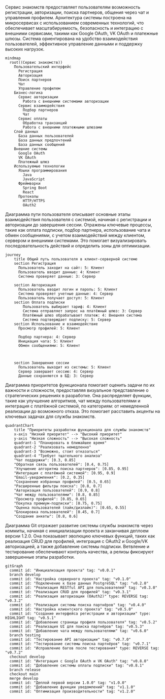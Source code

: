 Сервис знакомств предоставляет пользователям возможность регистрации, авторизации, поиска партнеров, общения через чат и управления профилем. Архитектура системы построена на микросервисах с использованием современных технологий, что обеспечивает масштабируемость, безопасность и интеграцию с внешними сервисами, такими как Google OAuth, VK OAuth и платежные шлюзы. Система ориентирована на удобство взаимодействия пользователей, эффективное управление данными и поддержку высоких нагрузок.
```mermaid
mindmap
  root((Сервис знакомств))
    Пользовательский интерфейс
      Регистрация
      Авторизация
      Поиск партнеров
      Чат
      Управление профилем
    Бизнес-логика
      Сервис авторизации
        Работа с внешними системами авторизации
      Сервис взаимодействия
        Подбор партнеров
        Чат
      Сервис оплаты
        Обработка транзакций
        Работа с внешними платежными шлюзами
    Слой данных
      База данных пользователей
      База данных предпочтений
      База данных сообщений
    Внешние системы
      Google OAuth
      VK OAuth
      Платежный шлюз
    Используемые технологии
      Языки программирования
        Java
        JavaScript
      Фреймворки
        Spring Boot
        React
      Протоколы
        HTTP/HTTPS
        OAuth2
```
Диаграмма пути пользователя описывает основные этапы взаимодействия пользователя с системой, начиная с регистрации и авторизации до завершения сессии. Отражены ключевые процессы, такие как оплата подписки, подбор партнера, использование чата и обмен сообщениями, с учетом взаимодействий между клиентом, сервером и внешними системами. Это помогает визуализировать последовательность действий и определить зоны для оптимизации.

```mermaid
journey
    title Общий путь пользователя в клиент-серверной системе
    section Регистрация
      Пользователь заходит на сайт: 5: Клиент
      Пользователь вводит данные: 4: Клиент
      Система проверяет данные: 3: Сервер

    section Авторизация
      Пользователь вводит логин и пароль: 5: Клиент
      Система проверяет учетные данные: 4: Сервер
      Пользователь получает доступ: 5: Клиент
    section Оплата подписки
        Пользователь выбирает тариф: 4: Клиент
        Система отправляет запрос на платёжный шлюз: 3: Сервер
        Платёжный шлюз обрабатывает платеж: 4: Внешняя система
        Система подтверждает подписку: 5: Сервер
    section Использование и взаимодействие
      Просмотр профилей: 5: Клиент
      
      Подбор партнера: 4: Сервер
      Инициация чата: 5: Клиент
      Обмен сообщениями: 5: Клиент

    

    section Завершение сессии
      Пользователь выходит из системы: 5: Клиент
      Сервер завершает сессию: 4: Сервер
      Данные сохраняются в БД: 3: Сервер
```
Диаграмма приоритетов функционала помогает оценить задачи по их важности и сложности, предоставляя визуальное представление о стратегических решениях в разработке. Она распределяет функции, такие как улучшение алгоритмов, чат между пользователями и интеграция с платёжной системой, по категориям: от немедленной реализации до возможного отказа. Это помогает расставить акценты на ключевых задачах для службы знакомств.


```mermaid
quadrantChart
    title "Приоритеты разработки функционала для службы знакомств"
    x-axis "Низкий приоритет" --> "Высокий приоритет"
    y-axis "Низкая сложность" --> "Высокая сложность"
    quadrant-1 "Планировать в ближайшее время"
    quadrant-2 "Реализовать немедленно"
    quadrant-3 "Возможно, стоит отказаться"
    quadrant-4 "Требует тщательного анализа"
    "Чат поддержки": [0.3, 0.85]
    "Обратная связь пользователей": [0.4, 0.75]
    "Улучшение алгоритма поиска партнеров": [0.85, 0.95]
    "Интеграция с платёжной системой": [0.95, 0.9]
    "Email-уведомления": [0.2, 0.35]
    "Сохранение избранных профилей": [0.5, 0.65]
    "Расширенные фильтры поиска": [0.8, 0.7]
    "Авторизация пользователей": [0.9, 0.8]
    "Чат между пользователями": [0.8, 0.85]
    "Просмотр профилей": [0.85, 0.65]
    "Покупка премиум-подписки": [0.75, 0.75]
    "Оценка пользователей (лайк/дизлайк)": [0.65, 0.55]
    "Блокировка пользователей": [0.45, 0.7]
    "Создание анкеты": [0.8, 0.6]
```

Диаграмма Git отражает развитие системы службы знакомств через коммиты, начиная с инициализации проекта и заканчивая деплоем версии 1.2.0. Она показывает эволюцию ключевых функций, таких как реализация CRUD для профилей, интеграция с OAuth2 и Google/VK авторизацией, а также добавление системы подписки. Ветвление и тестирование обеспечивают контроль качества, а релизы фиксируют завершенные этапы разработки.

```mermaid
gitGraph
  commit id: "Инициализация проекта" tag: "v0.0.1"
  branch develop
  commit id: "Настройка серверного проекта" tag: "v0.1.0"
  commit id: "Подключение к базе данных PostgreSQL" tag: "v0.2.0"
  commit id: "Реализация RESTful API для пользователей" tag: "v0.3.0"
  commit id: "Реализация CRUD для профилей" tag: "v0.3.1"
  commit id: "Реализация авторизации (OAuth2)" type: REVERSE tag: "v0.3.2"
  commit id: "Реализация системы поиска партнёров" tag: "v0.4.0"
  commit id: "Настройка клиентского проекта" tag: "v0.5.0"
  commit id: "Создание интерфейса регистрации и авторизации" type: HIGHLIGHT tag: "v0.5.1"
  commit id: "Добавление страницы профиля пользователя" tag: "v0.5.2"
  commit id: "Реализация UI для поиска партнёров" tag: "v0.5.3"
  commit id: "Добавление чата между пользователями" tag: "v0.6.0"
  branch testing
  commit id: "Тестирование API авторизации" tag: "v0.7.0"
  commit id: "Тестирование системы поиска партнёров" tag: "v0.7.1"
  commit id: "Исправление багов после тестирования" type: REVERSE tag: "v0.7.2"
  checkout develop
  commit id: "Интеграция с Google OAuth и VK OAuth" tag: "v0.8.0"
  commit id: "Добавление системы оплаты подписки" tag: "v0.8.1"
  branch release
  checkout main
  merge develop
  commit id: "Деплой первой версии 1.0.0" tag: "v1.0.0"
  commit id: "Добавление функции уведомлений" tag: "v1.1.0"
  commit id: "Оптимизация производительности" tag: "v1.2.0"
```

